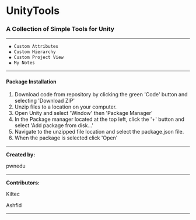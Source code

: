 # UnityTools #

### A Collection of Simple Tools for Unity ###

---

```txt
 ◆ Custom Attributes
 ◆ Custom Hierarchy
 ◆ Custom Project View
 ◆ My Notes
```

---

#### Package Installation ####

1. Download code from repository by clicking the green 'Code' button and selecting 'Download ZIP' 
2. Unzip files to a location on your computer.
3. Open Unity and select 'Window' then 'Package Manager'
4. In the Package manager located at the top left, click the '+' button and select 'Add package from disk...'
5. Navigate to the unzipped file location and select the package.json file.
6. When the package is selected click 'Open'

---

**Created by:**

pwnedu

---

**Contributors:**

Kiltec

Ashfid

---
